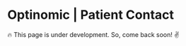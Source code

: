 # Optinomic | Patient Contact

:fire:  This page is under development.  So, come back soon! :v:  


